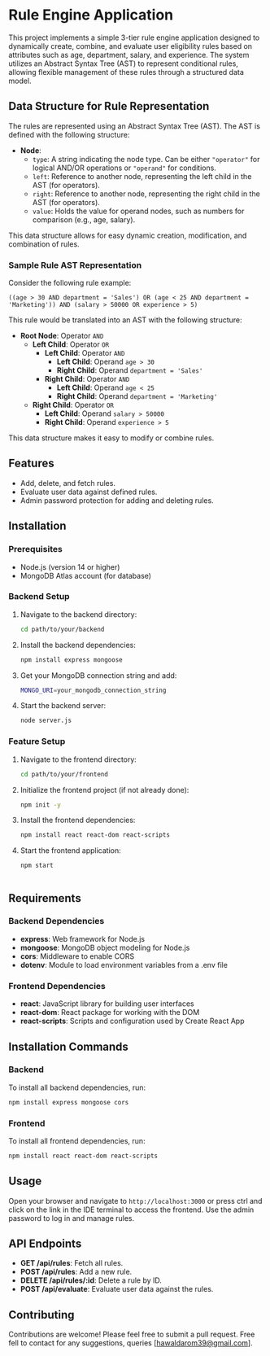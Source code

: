 # Rule Engine Application

This project implements a simple 3-tier rule engine application designed to dynamically create, combine, and evaluate user eligibility rules based on attributes such as age, department, salary, and experience. The system utilizes an Abstract Syntax Tree (AST) to represent conditional rules, allowing flexible management of these rules through a structured data model.

## Data Structure for Rule Representation

The rules are represented using an Abstract Syntax Tree (AST). The AST is defined with the following structure:

- **Node**:
  - `type`: A string indicating the node type. Can be either `"operator"` for logical AND/OR operations or `"operand"` for conditions.
  - `left`: Reference to another node, representing the left child in the AST (for operators).
  - `right`: Reference to another node, representing the right child in the AST (for operators).
  - `value`: Holds the value for operand nodes, such as numbers for comparison (e.g., age, salary).

This data structure allows for easy dynamic creation, modification, and combination of rules.

### Sample Rule AST Representation

Consider the following rule example:

```text
((age > 30 AND department = 'Sales') OR (age < 25 AND department = 'Marketing')) AND (salary > 50000 OR experience > 5)
```
This rule would be translated into an AST with the following structure:

- **Root Node**: Operator `AND`
  - **Left Child**: Operator `OR`
    - **Left Child**: Operator `AND`
      - **Left Child**: Operand `age > 30`
      - **Right Child**: Operand `department = 'Sales'`
    - **Right Child**: Operator `AND`
      - **Left Child**: Operand `age < 25`
      - **Right Child**: Operand `department = 'Marketing'`
  - **Right Child**: Operator `OR`
    - **Left Child**: Operand `salary > 50000`
    - **Right Child**: Operand `experience > 5`

This data structure makes it easy to modify or combine rules.





## Features

- Add, delete, and fetch rules.
- Evaluate user data against defined rules.
- Admin password protection for adding and deleting rules.

## Installation

### Prerequisites

- Node.js (version 14 or higher)
- MongoDB Atlas account (for database)

### Backend Setup

1. Navigate to the backend directory:

   ```bash
   cd path/to/your/backend
   
2. Install the backend dependencies:
   ```bash
   npm install express mongoose

3. Get your MongoDB connection string and add:
   ```bash
   MONGO_URI=your_mongodb_connection_string
   
4. Start the backend server:
   ```bash
   node server.js
### Feature Setup

1. Navigate to the frontend directory:
    ```bash
   cd path/to/your/frontend
    
2. Initialize the frontend project (if not already done):
   ```bash
   npm init -y
   
3. Install the frontend dependencies:
   ```bash
   npm install react react-dom react-scripts

4. Start the frontend application:
   ```bash
   npm start



## Requirements

### Backend Dependencies
- **express**: Web framework for Node.js
- **mongoose**: MongoDB object modeling for Node.js
- **cors**: Middleware to enable CORS
- **dotenv**: Module to load environment variables from a .env file

### Frontend Dependencies
- **react**: JavaScript library for building user interfaces
- **react-dom**: React package for working with the DOM
- **react-scripts**: Scripts and configuration used by Create React App

## Installation Commands
### Backend

  To install all backend dependencies, run:
```bash
npm install express mongoose cors 
```
### Frontend

   To install all frontend dependencies, run:
   ```bash
npm install react react-dom react-scripts
```

## Usage

Open your browser and navigate to `http://localhost:3000` or press ctrl and click on the link in the IDE terminal to access the frontend.
Use the admin password to log in and manage rules.

## API Endpoints
- **GET /api/rules**: Fetch all rules.
- **POST /api/rules**: Add a new rule.
- **DELETE /api/rules/:id**: Delete a rule by ID.
- **POST /api/evaluate**: Evaluate user data against the rules.


## Contributing
Contributions are welcome! Please feel free to submit a pull request.
Free fell to contact for any suggestions, queries [hawaldarom39@gmail.com].


  




